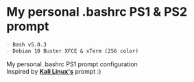 # My personal .bashrc PS1 & PS2 prompt

```markdown
- Bash v5.0.3
- Debian 10 Buster XFCE & xTerm (256 color)
```
My personal .bashrc PS1 prompt configuration <br>
Inspired by **[Kali Linux's](https://pt.wikipedia.org/wiki/Kali_Linux)** prompt :)

